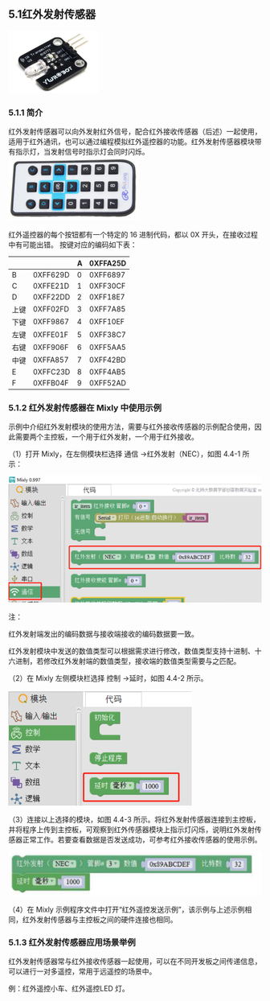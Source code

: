 ## 5.1红外发射传感器

![](/assets/硬件1214081.png)



### 5.1.1 简介

红外发射传感器可以向外发射红外信号，配合红外接收传感器（后述）一起使用，适用于红外通讯，也可以通过编程模拟红外遥控器的功能。红外发射传感器模块带有指示灯，当发射信号时指示灯会同时闪烁。
![](/assets/硬件1214082.png)

红外遥控器的每个按钮都有一个特定的 16 进制代码，都以 0X 开头，在接收过程中有可能出错。 按键对应的编码如下表：

|  |  | A | 0XFFA25D |
| :--- | :--- | :--- | :--- |
| B | 0XFF629D | 0 | 0XFF6897 |
| C | 0XFFE21D | 1 | 0XFF30CF |
| D | 0XFF22DD | 2 | 0XFF18E7 |
| 上键 | 0XFF02FD | 3 | 0XFF7A85 |
| 下键 | 0XFF9867 | 4 | 0XFF10EF |
| 左键 | 0XFFE01F | 5 | 0XFF38C7 |
| 右键 | 0XFF906F | 6 | 0XFF5AA5 |
| 中键 | 0XFFA857 | 7 | 0XFF42BD |
| E | 0XFFC23D | 8 | 0XFF4AB5 |
| F | 0XFFB04F | 9 | 0XFF52AD |



### 5.1.2 红外发射传感器在 Mixly 中使用示例

示例中介绍红外发射模块的使用方法，需要与红外接收传感器的示例配合使用，因此需要两个主控板，一个用于红外发射，一个用于红外接收。

（1）打开 Mixly，在左侧模块栏选择 通信 →红外发射（NEC），如图 4.4-1 所示：

![图 4.4-1](/assets/硬件1214636.png)



注：

红外发射端发出的编码数据与接收端接收的编码数据要一致。

红外发射模块中发送的数值类型可以根据需求进行修改，数值类型支持十进制、十六进制，若修改红外发射端的数值类型，接收端的数值类型需要与之匹配。

（2）在 Mixly 左侧模块栏选择 控制 →延时，如图 4.4-2 所示。

![图 4.4-2](/assets/硬件1214786.png)


（3）连接以上选择的模块，如图 4.4-3 所示。将红外发射传感器连接到主控板，并将程序上传到主控板，可观察到红外传感器模块上指示灯闪烁，说明红外发射传感器正常工作。若要查看数据是否发送成功，可参考红外接收传感器的使用示例。

![图 4.4-3](/assets/硬件1214909.png)



（4）在 Mixly 示例程序文件中打开“红外遥控发送示例”，该示例与上述示例相同，红外发射传感器与主控板之间的硬件连接也相同。

### 5.1.3 红外发射传感器应用场景举例

红外发射传感器常与红外接收传感器一起使用，可以在不同开发板之间传递信息，可以进行一对多遥控，常用于远遥控的场景中。

例：红外遥控小车、红外遥控LED 灯。

